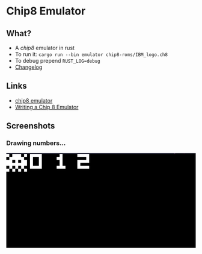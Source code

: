 # Chip8 Emulator

## What?
- A *chip8* emulator in rust
- To run it: `cargo run --bin emulator chip8-roms/IBM_logo.ch8`
- To debug prepend `RUST_LOG=debug`
- [Changelog](https://github.com/gthvn1/chip8-emulator/blob/master/Changelog.md)

## Links
- [chip8 emulator](https://en.wikipedia.org/wiki/CHIP-8)
- [Writing a Chip 8 Emulator](http://craigthomas.ca/blog/2014/06/21/writing-a-chip-8-emulator-part-1/)

## Screenshots

### Drawing numbers...
![](https://github.com/gthvn1/chip8-emulator/blob/master/screenshots/drawing_numbers.png)

